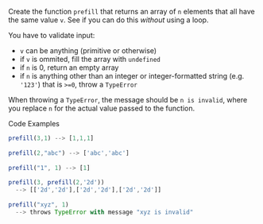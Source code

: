 Create the function `prefill` that returns an array of `n` elements that all have the same value `v`. See if you can do this _without_ using a loop.

You have to validate input:
- `v` can be anything (primitive or otherwise)
- if `v` is ommited, fill the array with `undefined`
- if `n` is 0, return an empty array
- if `n` is anything other than an integer or integer-formatted string (e.g. `'123'`) that is `>=0`, throw a `TypeError`

When throwing a `TypeError`, the message should be `n is invalid`, where you replace `n` for the actual value passed to the function.

Code Examples
```javascript
prefill(3,1) --> [1,1,1]
    
prefill(2,"abc") --> ['abc','abc']
    
prefill("1", 1) --> [1]
    
prefill(3, prefill(2,'2d'))
  --> [['2d','2d'],['2d','2d'],['2d','2d']]
      
prefill("xyz", 1)
  --> throws TypeError with message "xyz is invalid"
```
